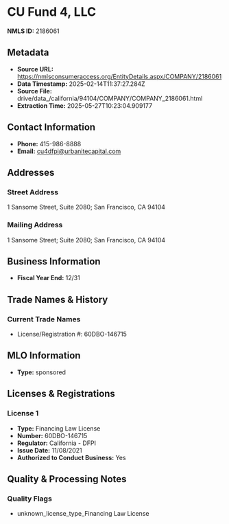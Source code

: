 # CU Fund 4, LLC

**NMLS ID:** 2186061

## Metadata
- **Source URL:** https://nmlsconsumeraccess.org/EntityDetails.aspx/COMPANY/2186061
- **Data Timestamp:** 2025-02-14T11:37:27.284Z
- **Source File:** drive/data_/california/94104/COMPANY/COMPANY_2186061.html
- **Extraction Time:** 2025-05-27T10:23:04.909177

## Contact Information
- **Phone:** 415-986-8888
- **Email:** cu4dfpi@urbanitecapital.com

## Addresses
### Street Address
1 Sansome Street, Suite 2080; San Francisco, CA 94104

### Mailing Address
1 Sansome Street; Suite 2080; San Francisco, CA 94104

## Business Information
- **Fiscal Year End:** 12/31

## Trade Names & History
### Current Trade Names
- License/Registration #: 60DBO-146715

## MLO Information
- **Type:** sponsored

## Licenses & Registrations

### License 1
- **Type:** Financing Law License
- **Number:** 60DBO-146715
- **Regulator:** California - DFPI
- **Issue Date:** 11/08/2021
- **Authorized to Conduct Business:** Yes

## Quality & Processing Notes
### Quality Flags
- unknown_license_type_Financing Law License

